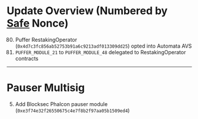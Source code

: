 # Update Overview (Numbered by [Safe](https://app.safe.global/home?safe=eth:0xC0896ab1A8cae8c2C1d27d011eb955Cca955580d) Nonce)
80. Puffer RestakingOperator (`0x4d7c3fc856ab52753b91a6c9213adf013309dd25`) opted into Automata AVS
81. `PUFFER_MODULE_21` to `PUFFER_MODULE_48` delegated to RestakingOperator contracts

--- 

# Pauser Multisig
5. Add Blocksec Phalcon pauser module (`0xe3f74e32f26550675c4e7f8b2f97aa05b1509ed4`)